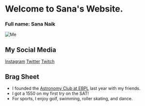 # Welcome to Sana's Website.
### Full name: Sana Naik

![Me](https://imgur.com/a/v0dM398)
## My Social Media
[Instagram](https://www.instagram.com/catmousecow/)
[Twitter](https://twitter.com/ThatRagdollCat)
[Twitch](https://www.twitch.tv/catmousecow)

## Brag Sheet
- I founded the [Astronomy Club at EBPL](https://ilove.ebpl.org/teens/events/astronomy-club-zoom/2020-12-19-160000-2020-12-19-170000) last year with my friends.
- I got a 1550 on my first try on the SAT!
- For sports, I enjoy golf, swimming, roller skating, and dance.
